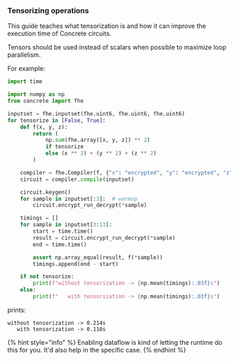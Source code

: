 ### Tensorizing operations

This guide teaches what tensorization is and how it can improve the execution time of Concrete circuits.

Tensors should be used instead of scalars when possible to maximize loop parallelism.

For example:

```python
import time

import numpy as np
from concrete import fhe

inputset = fhe.inputset(fhe.uint6, fhe.uint6, fhe.uint6)
for tensorize in [False, True]:
    def f(x, y, z):
        return (
            np.sum(fhe.array([x, y, z]) ** 2)
            if tensorize
            else (x ** 2) + (y ** 2) + (z ** 2)
        )

    compiler = fhe.Compiler(f, {"x": "encrypted", "y": "encrypted", "z": "encrypted"})
    circuit = compiler.compile(inputset)

    circuit.keygen()
    for sample in inputset[:3]:  # warmup
        circuit.encrypt_run_decrypt(*sample)

    timings = []
    for sample in inputset[3:13]:
        start = time.time()
        result = circuit.encrypt_run_decrypt(*sample)
        end = time.time()

        assert np.array_equal(result, f(*sample))
        timings.append(end - start)

    if not tensorize:
        print(f"without tensorization -> {np.mean(timings):.03f}s")
    else:
        print(f"   with tensorization -> {np.mean(timings):.03f}s")
```

prints:

```
without tensorization -> 0.214s
   with tensorization -> 0.118s
```

{% hint style="info" %}
Enabling dataflow is kind of letting the runtime do this for you. It'd also help in the specific case.
{% endhint %}
